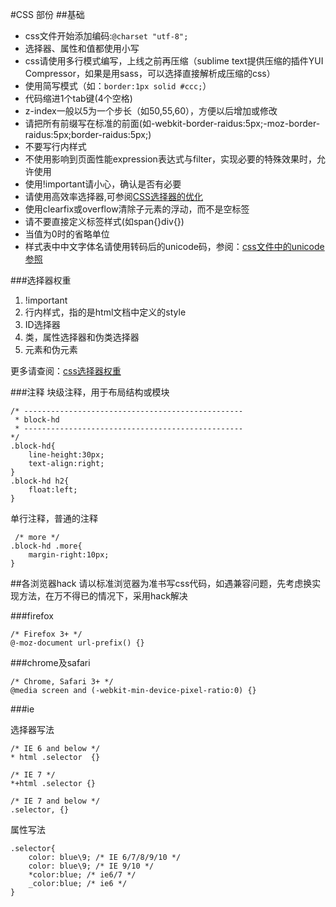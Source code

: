 #CSS 部份
##基础
* css文件开始添加编码:`@charset "utf-8";`
* 选择器、属性和值都使用小写
* css请使用多行模式编写，上线之前再压缩（sublime text提供压缩的插件YUI Compressor，如果是用sass，可以选择直接解析成压缩的css）
* 使用简写模式（如：`border:1px solid #ccc;`）
* 代码缩进1个tab键(4个空格)
* z-index一般以5为一个步长（如50,55,60），方便以后增加或修改
* 请把所有前缀写在标准的前面(如-webkit-border-raidus:5px;-moz-border-raidus:5px;border-raidus:5px;)
* 不要写行内样式
* 不使用影响到页面性能expression表达式与filter，实现必要的特殊效果时，允许使用
* 使用!important请小心，确认是否有必要
* 请使用高效率选择器,可参阅[CSS选择器的优化](http://www.w3cplus.com/css/css-selector-performance)
* 使用clearfix或overflow清除子元素的浮动，而不是空标签
* 请不要直接定义标签样式(如span{}div{})
* 当值为0时的省略单位
* 样式表中中文字体名请使用转码后的unicode码，参阅：[css文件中的unicode参照](http://www.56.com/style/-doc-/v1/tpl/css_dev_spec/css_unicode.html)

###选择器权重
1. !important
2. 行内样式，指的是html文档中定义的style
3. ID选择器
4. 类，属性选择器和伪类选择器
5. 元素和伪元素

更多请查阅：[css选择器权重](http://www.w3cplus.com/css/css-specificity-things-you-should-know.html)

###注释
块级注释，用于布局结构或模块
	
	/* -------------------------------------------------
	 * block-hd
	 * -------------------------------------------------
	*/ 
	.block-hd{
	    line-height:30px;
	    text-align:right;
	}
	.block-hd h2{
	    float:left;
	}

单行注释，普通的注释
	 
	 /* more */
	.block-hd .more{
	    margin-right:10px;
	}

##各浏览器hack
请以标准浏览器为准书写css代码，如遇兼容问题，先考虑换实现方法，在万不得已的情况下，采用hack解决

###firefox
	
	/* Firefox 3+ */
	@-moz-document url-prefix() {}

###chrome及safari

	/* Chrome, Safari 3+ */
	@media screen and (-webkit-min-device-pixel-ratio:0) {}

###ie

选择器写法
	
	/* IE 6 and below */
	* html .selector  {} 
	
	/* IE 7 */
	*+html .selector {}
	
	/* IE 7 and below */
	.selector, {} 

属性写法

	.selector{
		color: blue\9; /* IE 6/7/8/9/10 */
		color: blue\9; /* IE 9/10 */
		*color:blue; /* ie6/7 */
		_color:blue; /* ie6 */
	}